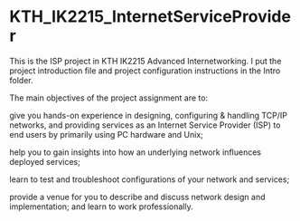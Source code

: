 # KTH_IK2215_InternetServiceProvider
This is the ISP project in KTH IK2215 Advanced Internetworking. 
I put the project introduction file and project configuration instructions in the Intro folder.

The main objectives of the project assignment are to:

give you hands-on experience in designing, configuring & handling TCP/IP networks, and providing services as an Internet Service Provider (ISP) to end users by primarily using PC hardware and Unix;

help you to gain insights into how an underlying network influences deployed services;

learn to test and troubleshoot configurations of your network and services;

provide a venue for you to describe and discuss network design and implementation; and
learn to work professionally.
